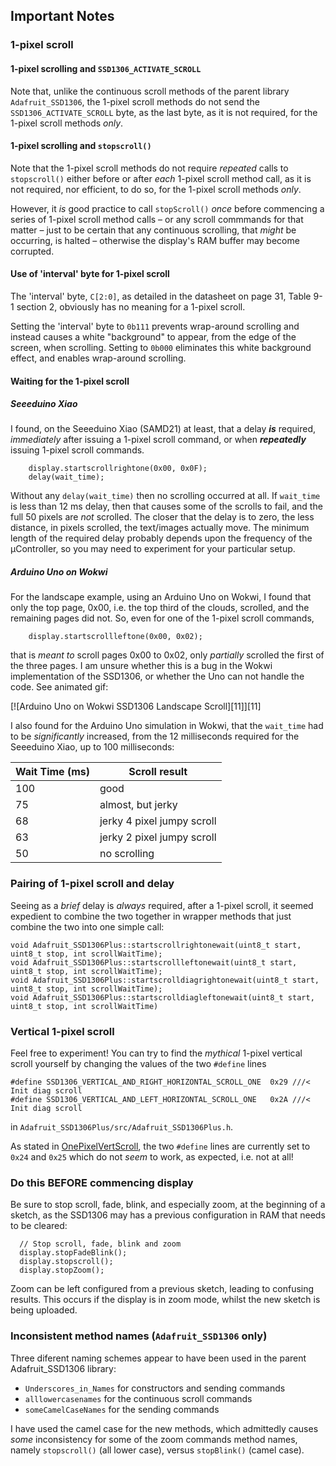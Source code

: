 ## Important Notes

### 1-pixel scroll

#### <A NAME="markdown-header-1-pixel-scrolling-and-SSD1306_ACTIVATE_SCROLL"></a>1-pixel scrolling and `SSD1306_ACTIVATE_SCROLL`

Note that, unlike the continuous scroll methods of the parent library `Adafruit_SSD1306`, the 1-pixel scroll methods do not send the `SSD1306_ACTIVATE_SCROLL` byte, as the last byte, as it is not required, for the 1-pixel scroll methods *only*.

#### <A NAME="markdown-header-1-pixel-scrolling-and-stopscroll"></a>1-pixel scrolling and `stopscroll()` 

Note that the 1-pixel scroll methods do not require *repeated* calls to `stopscroll()` either before or after *each* 1-pixel scroll method call, as it is not required, nor efficient, to do so, for the 1-pixel scroll methods *only*. 

However, it *is* good practice to call `stopScroll()` *once* before commencing a series of 1-pixel scroll method calls – or any scroll commmands for that matter – just to be certain that any continuous scrolling, that *might* be occurring, is halted – otherwise the display's RAM buffer may become corrupted.

#### <A NAME="markdown-header-use-of-interval-byte-for-1-pixel-scroll"></a>Use of 'interval' byte for 1-pixel scroll

The 'interval' byte, `C[2:0]`, as detailed in the datasheet on page 31, Table 9-1 section 2, obviously has no meaning for a 1-pixel scroll.

Setting the 'interval' byte to `0b111` prevents wrap-around scrolling and instead causes a white "background" to appear, from the edge of the screen, when scrolling. Setting to `0b000` eliminates this white background effect, and enables wrap-around scrolling. 

#### <A NAME="markdown-header-waiting-for-the-1-pixel-scroll"></a>Waiting for the 1-pixel scroll

##### Seeeduino Xiao

I found, on the Seeeduino Xiao (SAMD21) at least, that a delay ***is*** required, *immediately* after issuing a 1-pixel scroll command, or when ***repeatedly*** issuing 1-pixel scroll commands. 

```none
    display.startscrollrightone(0x00, 0x0F);
    delay(wait_time);
```

Without any `delay(wait_time)` then no scrolling occurred at all. If `wait_time` is less than 12 ms delay, then that causes some of the scrolls to fail, and the full 50 pixels are *not* scrolled. The closer that the delay is to zero, the less distance, in pixels scrolled, the text/images actually move. The minimum length of the required delay probably depends upon the frequency of the µController, so you may need to experiment for your particular setup.

##### Arduino Uno on Wokwi

For the landscape example, using an Arduino Uno on Wokwi, I found that only the top page, 0x00, i.e. the top third of the clouds, scrolled, and the remaining pages did not. So, even for one of the 1-pixel scroll commands,

```none
    display.startscrollleftone(0x00, 0x02);
```
that is *meant to* scroll pages 0x00 to 0x02, only *partially* scrolled the first of the three pages. I am unsure whether this is a bug in the Wokwi implementation of the SSD1306, or whether the Uno can not handle the code. See animated gif:

[![Arduino Uno on Wokwi SSD1306 Landscape Scroll][11]][11]

I also found for the Arduino Uno simulation in Wokwi, that the `wait_time` had to be *significantly* increased, from the 12  milliseconds required for the Seeeduino Xiao, up to 100 milliseconds:

| Wait Time (ms)|Scroll result|
|---|---|
|100 | good |
|75 | almost, but jerky |
|68 | jerky 4 pixel jumpy scroll |
|63 | jerky 2 pixel jumpy scroll |
|50 | no scrolling |

### <A NAME="markdown-header-pairing-of-1-pixel-scroll-and-delay"></a>Pairing of 1-pixel scroll and delay

Seeing as a *brief* delay is *always* required, after a 1-pixel scroll, it seemed expedient to combine the two together in wrapper methods that just combine the two into one simple call:

```none
void Adafruit_SSD1306Plus::startscrollrightonewait(uint8_t start, uint8_t stop, int scrollWaitTime);
void Adafruit_SSD1306Plus::startscrollleftonewait(uint8_t start, uint8_t stop, int scrollWaitTime);
void Adafruit_SSD1306Plus::startscrolldiagrightonewait(uint8_t start, uint8_t stop, int scrollWaitTime);
void Adafruit_SSD1306Plus::startscrolldiagleftonewait(uint8_t start, uint8_t stop, int scrollWaitTime)
```

### <A NAME="markdown-header-vertical-1-pixel-scroll"></a>Vertical 1-pixel scroll

Feel free to experiment! You can try to find the *mythical* 1-pixel vertical scroll yourself by changing the values of the two `#define` lines

```none
#define SSD1306_VERTICAL_AND_RIGHT_HORIZONTAL_SCROLL_ONE  0x29 ///< Init diag scroll
#define SSD1306_VERTICAL_AND_LEFT_HORIZONTAL_SCROLL_ONE   0x2A ///< Init diag scroll
```

in `Adafruit_SSD1306Plus/src/Adafruit_SSD1306Plus.h`.

As stated in [OnePixelVertScroll](xtras/OnePixelVertScroll.md), the two `#define` lines are currently set to `0x24` and `0x25` which do not *seem* to work, as expected, i.e. not at all!

### <A NAME="markdown-header-do-this-before-commencing-display"></a>Do this BEFORE commencing display

Be sure to stop scroll, fade, blink, and especially zoom, at the beginning of a sketch, as the SSD1306 may has a previous configuration in RAM that needs to be cleared:

```none
  // Stop scroll, fade, blink and zoom
  display.stopFadeBlink();
  display.stopscroll();
  display.stopZoom();
```

Zoom can be left configured from a previous sketch, leading to confusing results. This occurs if the display is in zoom mode, whilst the new sketch is being uploaded.

### <A NAME="markdown-header-inconsistent-method-names-Adafruit_1306-only"></a>Inconsistent method names (`Adafruit_SSD1306` only)

Three diferent naming schemes appear to have been used in the parent Adafruit_SSD1306 library:

 - `Underscores_in_Names` for constructors and sending commands
 - `alllowercasenames` for the continuous scroll commands
 - `someCamelCaseNames` for the sending commands

I have used the camel case for the new methods, which admittedly causes *some* inconsistency for some of the zoom commands method names, namely `stopscroll()` (all lower case), versus `stopBlink()` (camel case).
